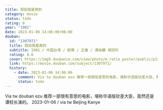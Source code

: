 ```yaml
---
title: 假如我是真的
category: movie
status: todo
rating: 0
year: "1981"
date: 2023-01-06 14:06:06+08:00
douban:
  id: "1307971"
  title: 假如我是真的
  subtitle: 1981 / 中国台湾 / 剧情 / 王童 / 谭咏麟 胡冠珍
  rating: 8.6
  cover: https://img9.doubanio.com/view/photo/m_ratio_poster/public/p2221426906.jpg
  link: https://movie.douban.com/subject/1307971/
  history:
    - date: 2023-01-06 14:06:06
      comment: Via tw douban ezu 推荐一部很有意思的电影，堪称华语版钦差大臣，竟然还是谭校长演的。
      status: todo
---
```


Via tw douban ezu 推荐一部很有意思的电影，堪称华语版钦差大臣，竟然还是谭校长演的。 2023-01–06 / via tw Beijing Kanye 
